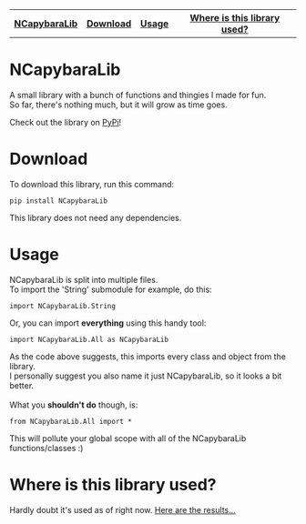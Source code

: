 <table>
<tr>
<th><a href="#ncapy">NCapybaraLib</a></th>
<th><a href="#download">Download</a></th>
<th><a href="#usage">Usage</a></th>
<th><a href="#where">Where is this library used?</a></th>
</tr>
</table>
<a id="ncapy"><h1>NCapybaraLib</h1></a>
<p>A small library with a bunch of functions and thingies I made for fun.<br>So far, there's nothing much, but it will grow as time goes.</p>
<p>Check out the library on <a href="https://pypi.org/project/NCapybaraLib/">PyPi</a>!</p>
<a id="download"><h1>Download</h1></a>
<p>
To download this library, run this command:
<pre><code>pip install NCapybaraLib</code></pre>
This library does not need any dependencies.
</p>
<a id="usage"><h1>Usage</h1></a>
<p>
NCapybaraLib is split into multiple files.<br>To import the 'String' submodule for example, do this:<pre><code>import NCapybaraLib.String</code></pre>
Or, you can import <b>everything</b> using this handy tool:<pre><code>import NCapybaraLib.All as NCapybaraLib</code></pre>
As the code above suggests, this imports every class and object from the library.<br>
I personally suggest you also name it just NCapybaraLib, so it looks a bit better.<br><br>
What you <b>shouldn't do</b> though, is:<pre><code>from NCapybaraLib.All import *</code></pre>
This will pollute your global scope with all of the NCapybaraLib functions/classes :)
</p>
<a id="where"><h1>Where is this library used?</h1></a>
<p>Hardly doubt it's used as of right now. <a href="https://github.com/search?q=NCapybaraLib+language%3APython+NOT+repo%3Anorbcodes%2FNCapybaraLib&type=code">Here are the results...</p>